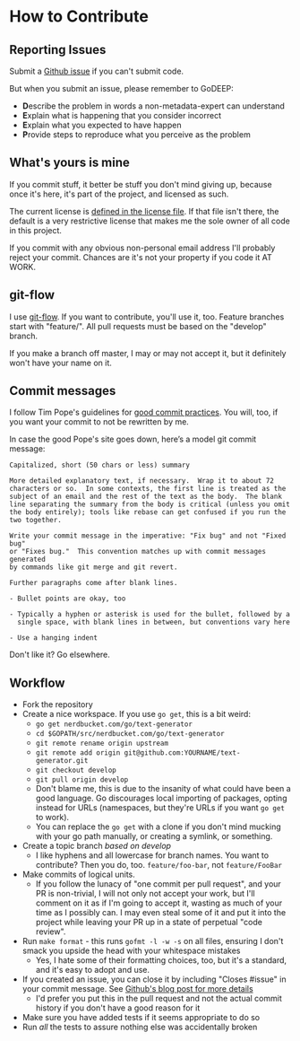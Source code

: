 # How to Contribute

## Reporting Issues

Submit a [Github issue](./issues) if you can't submit code.

But when you submit an issue, please remember to GoDEEP:

* **D**escribe the problem in words a non-metadata-expert can understand
* **E**xplain what is happening that you consider incorrect
* **E**xplain what you expected to have happen
* **P**rovide steps to reproduce what you perceive as the problem

## What's yours is mine

If you commit stuff, it better be stuff you don't mind giving up, because once
it's here, it's part of the project, and licensed as such.

The current license is [defined in the license file](./LICENSE.txt).  If that
file isn't there, the default is a very restrictive license that makes me the
sole owner of all code in this project.

If you commit with any obvious non-personal email address I'll probably reject
your commit.  Chances are it's not your property if you code it AT WORK.

## git-flow

I use [git-flow](https://github.com/nvie/gitflow).  If you want to contribute,
you'll use it, too.  Feature branches start with "feature/".  All pull requests
must be based on the "develop" branch.

If you make a branch off master, I may or may not accept it, but it definitely
won't have your name on it.

## Commit messages

I follow Tim Pope's guidelines for [good commit
practices](http://tbaggery.com/2008/04/19/a-note-about-git-commit-messages.html).
You will, too, if you want your commit to not be rewritten by me.

In case the good Pope's site goes down, here’s a model git commit message:

```
Capitalized, short (50 chars or less) summary

More detailed explanatory text, if necessary.  Wrap it to about 72
characters or so.  In some contexts, the first line is treated as the
subject of an email and the rest of the text as the body.  The blank
line separating the summary from the body is critical (unless you omit
the body entirely); tools like rebase can get confused if you run the
two together.

Write your commit message in the imperative: "Fix bug" and not "Fixed bug"
or "Fixes bug."  This convention matches up with commit messages generated
by commands like git merge and git revert.

Further paragraphs come after blank lines.

- Bullet points are okay, too

- Typically a hyphen or asterisk is used for the bullet, followed by a
  single space, with blank lines in between, but conventions vary here

- Use a hanging indent
```

Don't like it?  Go elsewhere.

## Workflow

* Fork the repository
* Create a nice workspace.  If you use `go get`, this is a bit weird:
  * `go get nerdbucket.com/go/text-generator`
  * `cd $GOPATH/src/nerdbucket.com/go/text-generator`
  * `git remote rename origin upstream`
  * `git remote add origin git@github.com:YOURNAME/text-generator.git`
  * `git checkout develop`
  * `git pull origin develop`
  * Don't blame me, this is due to the insanity of what could have been a good
    language.  Go discourages local importing of packages, opting instead for
    URLs (namespaces, but they're URLs if you want `go get` to work).
  * You can replace the `go get` with a clone if you don't mind mucking with
    your go path manually, or creating a symlink, or something.
* Create a topic branch *based on develop*
  * I like hyphens and all lowercase for branch names.  You want to contribute?
    Then you do, too.  `feature/foo-bar`, not `feature/FooBar`
* Make commits of logical units.
  * If you follow the lunacy of "one commit per pull request", and your PR is
    non-trivial, I will not only not accept your work, but I'll comment on it
    as if I'm going to accept it, wasting as much of your time as I possibly
    can.  I may even steal some of it and put it into the project while leaving
    your PR up in a state of perpetual "code review".
* Run `make format` - this runs `gofmt -l -w -s` on all files, ensuring I don't
  smack you upside the head with your whitespace mistakes
  * Yes, I hate some of their formatting choices, too, but it's a standard, and
    it's easy to adopt and use.
* If you created an issue, you can close it by including "Closes #issue" in
  your commit message. See [Github's blog post for more
  details](https://github.com/blog/1386-closing-issues-via-commit-messages)
  * I'd prefer you put this in the pull request and not the actual commit
    history if you don't have a good reason for it
* Make sure you have added tests if it seems appropriate to do so
* Run *all* the tests to assure nothing else was accidentally broken
